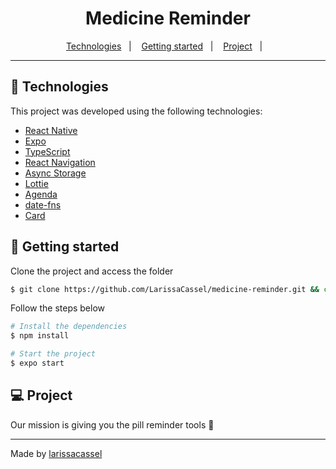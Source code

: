 <h1 align="center">
    Medicine Reminder
</h1>

<p align="center">
  <a href="#technologies">Technologies</a>&nbsp;&nbsp;&nbsp;|&nbsp;&nbsp;&nbsp;
  <a href="#-getting started">Getting started</a>&nbsp;&nbsp;&nbsp;|&nbsp;&nbsp;&nbsp;
  <a href="#-project">Project</a>&nbsp;&nbsp;&nbsp;|&nbsp;&nbsp;&nbsp;
</p>

---

## 🧪 Technologies

This project was developed using the following technologies:

- [React Native](https://reactnative.dev/)
- [Expo](https://expo.io/)
- [TypeScript](https://www.typescriptlang.org/)
- [React Navigation](https://reactnavigation.org/docs/getting-started/)
- [Async Storage](https://react-native-async-storage.github.io/async-storage/docs/install)
- [Lottie](https://github.com/lottie-react-native/lottie-react-native)
- [Agenda](https://github.com/wix/react-native-calendars)
- [date-fns](https://date-fns.org/)
- [Card](https://github.com/callstack/react-native-paper)

## 🚀 Getting started

Clone the project and access the folder

```bash
$ git clone https://github.com/LarissaCassel/medicine-reminder.git && cd medicinereminderapp
```

Follow the steps below
```bash
# Install the dependencies
$ npm install

# Start the project
$ expo start
```

## 💻 Project

Our mission is giving you the pill reminder tools 💊

---

Made by [larissacassel](https://www.instagram.com/larissacassel/?hl=pt)
